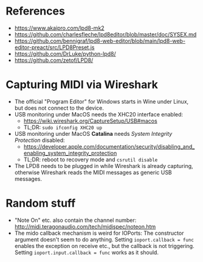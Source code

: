 # References
- https://www.akaipro.com/lpd8-mk2
- https://github.com/charlesfleche/lpd8editor/blob/master/doc/SYSEX.md
- https://github.com/bennigraf/lpd8-web-editor/blob/main/lpd8-web-editor-preact/src/LPD8Preset.js
- https://github.com/DrLuke/python-lpd8/
- https://github.com/zetof/LPD8/

# Capturing MIDI via Wireshark
- The official "Program Editor" for Windows starts in Wine under Linux, but does not connect to the device.
- USB monitoring under MacOS needs the XHC20 interface enabled:
  - https://wiki.wireshark.org/CaptureSetup/USB#macos
  - TL;DR: `sudo ifconfig XHC20 up`
- USB monitoring under MacOS **Catalina** needs *System Integrity Protection* disabled:
  - https://developer.apple.com/documentation/security/disabling_and_enabling_system_integrity_protection
  - TL;DR: reboot to recovery mode and `csrutil disable`
- The LPD8 needs to be plugged in while Wireshark is already capturing, otherwise Wireshark reads the MIDI messages as generic USB messages.

# Random stuff
- "Note On" etc. also contain the channel number: http://midi.teragonaudio.com/tech/midispec/noteon.htm
- The mido callback mechanism is weird for IOPorts: The constructor argument doesn't seem to do anything. Setting `ioport.callback = func` enables the exception on receive etc., but the callback is not triggering. Setting `ioport.input.callback = func` works as it should.
